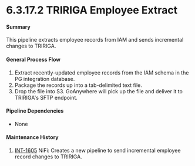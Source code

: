 # 6.3.17.2 TRIRIGA Employee Extract


#### Summary

This pipeline extracts employee records from IAM and sends incremental changes to TRIRIGA.

#### General Process Flow

1. Extract recently-updated employee records from the IAM schema in the PG integration database.
2. Package the records up into a tab-delimited text file.
3. Drop the file into S3. GoAnywhere will pick up the file and deliver it to TRIRIGA's SFTP endpoint.

#### Pipeline Dependencies

* None

#### Maintenance History

1. [INT-1605](https://afs-dev.ucdavis.edu/jira/browse/INT-1605) NiFi: Creates a new pipeline to send incremental employee record changes to TRIRIGA.